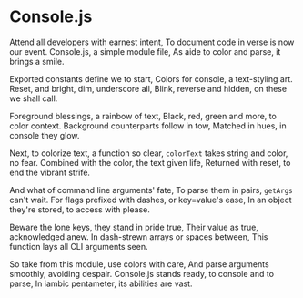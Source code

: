 # Console.js

Attend all developers with earnest intent,
To document code in verse is now our event.
Console.js, a simple module file,
As aide to color and parse, it brings a smile.

Exported constants define we to start,
Colors for console, a text-styling art.
Reset, and bright, dim, underscore all,
Blink, reverse and hidden, on these we shall call.

Foreground blessings, a rainbow of text,
Black, red, green and more, to color context.
Background counterparts follow in tow,
Matched in hues, in console they glow.

Next, to colorize text, a function so clear,
`colorText` takes string and color, no fear.
Combined with the color, the text given life,
Returned with reset, to end the vibrant strife.

And what of command line arguments' fate,
To parse them in pairs, `getArgs` can't wait.
For flags prefixed with dashes, or key=value's ease,
In an object they're stored, to access with please.

Beware the lone keys, they stand in pride true,
Their value as true, acknowledged anew.
In dash-strewn arrays or spaces between,
This function lays all CLI arguments seen.

So take from this module, use colors with care,
And parse arguments smoothly, avoiding despair.
Console.js stands ready, to console and to parse,
In iambic pentameter, its abilities are vast.